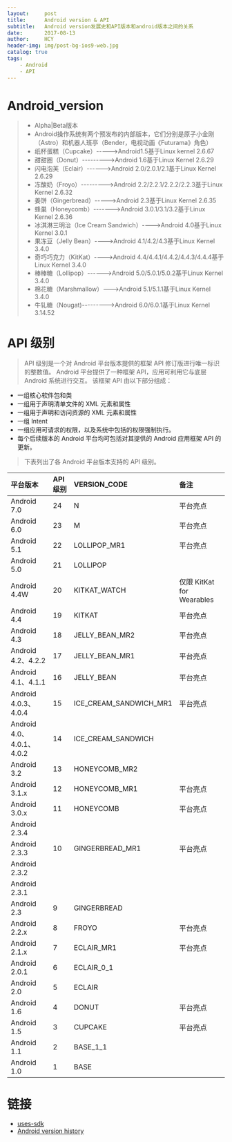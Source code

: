 ```yaml
---
layout:     post
title:      Android version & API
subtitle:   Android version发展史和API版本和android版本之间的关系
date:       2017-08-13
author:     HCY
header-img: img/post-bg-ios9-web.jpg
catalog: true
tags:
    - Android
    - API
---
```

# Android_version
> * Alpha|Beta版本
> * Android操作系统有两个预发布的内部版本，它们分别是原子小金刚（Astro）和机器人班亭（Bender，电视动画《Futurama》角色）
> * 纸杯蛋糕（Cupcake）----->Android1.5基于Linux kernel 2.6.67
> * 甜甜圈（Donut）--------->Android 1.6基于Linux Kernel 2.6.29
> * 闪电泡芙（Eclair）------>Android 2.0/2.0.1/2.1基于Linux Kernel 2.6.29
> * 冻酸奶（Froyo）--------->Android 2.2/2.2.1/2.2.2/2.2.3基于Linux Kernel 2.6.32
> * 姜饼（Gingerbread）----->Android 2.3基于Linux Kernel 2.6.35
> * 蜂巢（Honeycomb）------->Android 3.0.1/3.1/3.2基于Linux Kernel 2.6.36
> * 冰淇淋三明治（Ice Cream Sandwich）---->Android 4.0基于Linux Kernel 3.0.1
> * 果冻豆（Jelly Bean）---->Android 4.1/4.2/4.3基于Linux Kernel 3.4.0
> * 奇巧巧克力（KitKat）---->Android 4.4/4.4.1/4.4.2/4.4.3/4.4.4基于Linux Kernel 3.4.0
> * 棒棒糖（Lollipop）------>Android 5.0/5.0.1/5.0.2基于Linux Kernel 3.4.0
> * 棉花糖（Marshmallow）--->Android 5.1/5.1.1基于Linux Kernel 3.4.0
> * 牛轧糖（Nougat)--------->Android 6.0/6.0.1基于Linux Kernel 3.14.52
# API 级别
>API 级别是一个对 Android 平台版本提供的框架 API 修订版进行唯一标识的整数值。
>Android 平台提供了一种框架 API，应用可利用它与底层 Android 系统进行交互。 该框架 API 由以下部分组成：
+ 一组核心软件包和类
+ 一组用于声明清单文件的 XML 元素和属性
+ 一组用于声明和访问资源的 XML 元素和属性
+ 一组 Intent
+ 一组应用可请求的权限，以及系统中包括的权限强制执行。
+ 每个后续版本的 Android 平台均可包括对其提供的 Android 应用框架 API 的更新。
> 下表列出了各 Android 平台版本支持的 API 级别。

|平台版本|API 级别| VERSION_CODE |备注|
|:-------|:-------|:-------|:-------|
|Android 7.0|	24	|N	|平台亮点|
|Android 6.0|	23|	M	|平台亮点|
|Android 5.1|	22	|LOLLIPOP_MR1	|平台亮点|
|Android 5.0	|21|	LOLLIPOP|
|Android 4.4W|	20	|KITKAT_WATCH	|仅限 KitKat for Wearables|
|Android 4.4	|19	|KITKAT	|平台亮点|
|Android 4.3|	18|	JELLY_BEAN_MR2|	平台亮点|
|Android 4.2、4.2.2	|17	|JELLY_BEAN_MR1	|平台亮点|
|Android 4.1、4.1.1	|16|	JELLY_BEAN|	平台亮点|
|Android 4.0.3、4.0.4	|15|	ICE_CREAM_SANDWICH_MR1	|平台亮点|
|Android 4.0、4.0.1、4.0.2	|14	|ICE_CREAM_SANDWICH|
|Android 3.2	|13	|HONEYCOMB_MR2	|
|Android 3.1.x	|12|	HONEYCOMB_MR1	|平台亮点|
|Android 3.0.x	|11	|HONEYCOMB	|平台亮点|
|Android 2.3.4|
|Android 2.3.3	|10	|GINGERBREAD_MR1	|平台亮点|
|Android 2.3.2|
|Android 2.3.1|
|Android 2.3	|9	|GINGERBREAD|
|Android 2.2.x	|8	|FROYO	|平台亮点|
|Android 2.1.x	|7	|ECLAIR_MR1	|平台亮点|
|Android 2.0.1	|6	|ECLAIR_0_1|
|Android 2.0	|5|	ECLAIR|
|Android 1.6	|4|	DONUT	|平台亮点|
|Android 1.5	|3	|CUPCAKE|	平台亮点|
|Android 1.1	|2	|BASE_1_1	|
|Android 1.0	|1	|BASE	|
# 链接
+ [uses-sdk](https://developer.android.com/guide/topics/manifest/uses-sdk-element.html#uses)
+ [Android version history](https://en.wikipedia.org/wiki/Android_version_history)
